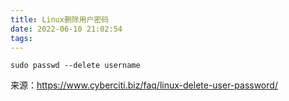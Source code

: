 ```yaml
---
title: Linux删除用户密码
date: 2022-06-10 21:02:54
tags:
---
```


```shell
sudo passwd --delete username
```

来源：<https://www.cyberciti.biz/faq/linux-delete-user-password/>
